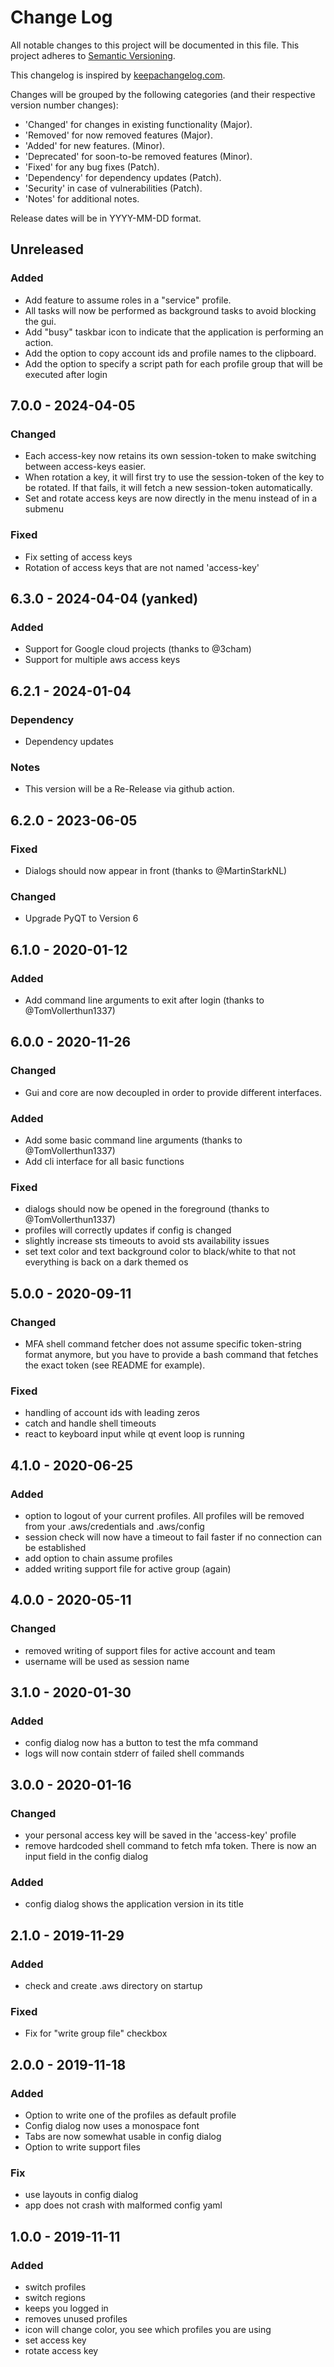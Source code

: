 # Change Log

All notable changes to this project will be documented in this file.
This project adheres to [Semantic Versioning](http://semver.org/).

This changelog is inspired by [keepachangelog.com](http://http://keepachangelog.com/de/).

Changes will be grouped by the following categories (and their respective version number changes):
- 'Changed' for changes in existing functionality (Major). 
- 'Removed' for now removed features (Major). 
- 'Added' for new features. (Minor).
- 'Deprecated' for soon-to-be removed features (Minor). 
- 'Fixed' for any bug fixes (Patch). 
- 'Dependency' for dependency updates (Patch).
- 'Security' in case of vulnerabilities (Patch).
- 'Notes' for additional notes.

Release dates will be in YYYY-MM-DD format.

## Unreleased

### Added
- Add feature to assume roles in a "service" profile.
- All tasks will now be performed as background tasks to avoid blocking the gui.
- Add "busy" taskbar icon to indicate that the application is performing an action.
- Add the option to copy account ids and profile names to the clipboard.
- Add the option to specify a script path for each profile group that will be executed after login

## 7.0.0 - 2024-04-05

### Changed
- Each access-key now retains its own session-token to make switching between access-keys easier.
- When rotation a key, it will first try to use the session-token of the key to be rotated. If that fails, it will fetch a new session-token automatically.
- Set and rotate access keys are now directly in the menu instead of in a submenu

### Fixed
- Fix setting of access keys
- Rotation of access keys that are not named 'access-key'

## 6.3.0 - 2024-04-04 (yanked)

### Added
- Support for Google cloud projects (thanks to @3cham)
- Support for multiple aws access keys 

## 6.2.1 - 2024-01-04

### Dependency
- Dependency updates

### Notes
- This version will be a Re-Release via github action.

## 6.2.0 - 2023-06-05

### Fixed
- Dialogs should now appear in front (thanks to @MartinStarkNL)

### Changed
- Upgrade PyQT to Version 6

## 6.1.0 - 2020-01-12

### Added
- Add command line arguments to exit after login (thanks to @TomVollerthun1337)

## 6.0.0 - 2020-11-26

### Changed
- Gui and core are now decoupled in order to provide different interfaces.

### Added
- Add some basic command line arguments (thanks to @TomVollerthun1337)
- Add cli interface for all basic functions

### Fixed
- dialogs should now be opened in the foreground (thanks to @TomVollerthun1337)
- profiles will correctly updates if config is changed
- slightly increase sts timeouts to avoid sts availability issues
- set text color and text background color to black/white to that not everything is back on a dark themed os

## 5.0.0 - 2020-09-11

### Changed
- MFA shell command fetcher does not assume specific token-string format anymore, but you have to provide a bash command that fetches the exact token (see README for example).

### Fixed
- handling of account ids with leading zeros
- catch and handle shell timeouts
- react to keyboard input while qt event loop is running

## 4.1.0 - 2020-06-25

### Added
- option to logout of your current profiles. All profiles will be removed from your .aws/credentials and .aws/config  
- session check will now have a timeout to fail faster if no connection can be established 
- add option to chain assume profiles
- added writing support file for active group (again)

## 4.0.0 - 2020-05-11

### Changed
- removed writing of support files for active account and team
- username will be used as session name

## 3.1.0 - 2020-01-30

### Added
- config dialog now has a button to test the mfa command
- logs will now contain stderr of failed shell commands 

## 3.0.0 - 2020-01-16

### Changed
- your personal access key will be saved in the 'access-key' profile
- remove hardcoded shell command to fetch mfa token. There is now an input field in the config dialog

### Added
- config dialog shows the application version in its title

## 2.1.0 - 2019-11-29

### Added
- check and create .aws directory on startup

### Fixed
- Fix for "write group file" checkbox

## 2.0.0 - 2019-11-18

### Added
- Option to write one of the profiles as default profile
- Config dialog now uses a monospace font
- Tabs are now somewhat usable in config dialog
- Option to write support files

### Fix
- use layouts in config dialog
- app does not crash with malformed config yaml

## 1.0.0 - 2019-11-11

### Added
- switch profiles 
- switch regions
- keeps you logged in
- removes unused profiles  
- icon will change color, you see which profiles you are using
- set access key
- rotate access key
